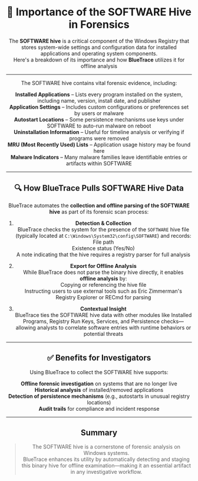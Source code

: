 <div align="center">

# 🔐 Importance of the SOFTWARE Hive in Forensics

The **SOFTWARE hive** is a critical component of the Windows Registry that stores system-wide settings and configuration data for installed applications and operating system components.  
Here's a breakdown of its importance and how **BlueTrace** utilizes it for offline analysis

---

The SOFTWARE hive contains vital forensic evidence, including:

**Installed Applications** – Lists every program installed on the system, including name, version, install date, and publisher  
**Application Settings** – Includes custom configurations or preferences set by users or malware  
**Autostart Locations** – Some persistence mechanisms use keys under SOFTWARE to auto-run malware on reboot  
**Uninstallation Information** – Useful for timeline analysis or verifying if programs were removed  
**MRU (Most Recently Used) Lists** – Application usage history may be found here  
**Malware Indicators** – Many malware families leave identifiable entries or artifacts within SOFTWARE

---

## 🔍 How BlueTrace Pulls SOFTWARE Hive Data

BlueTrace automates the **collection and offline parsing of the SOFTWARE hive** as part of its forensic scan process:

1. **Detection & Collection**  
BlueTrace checks the system for the presence of the `SOFTWARE` hive file (typically located at `C:\Windows\System32\config\SOFTWARE`) and records:  
File path  
Existence status (Yes/No)  
A note indicating that the hive requires a registry parser for full analysis

2. **Export for Offline Analysis**  
While BlueTrace does not parse the binary hive directly, it enables **offline analysis** by:  
Copying or referencing the hive file  
Instructing users to use external tools such as Eric Zimmerman's Registry Explorer or RECmd for parsing

3. **Contextual Insight**  
BlueTrace ties the SOFTWARE hive data with other modules like Installed Programs, Registry Run Keys, Services, and Persistence checks—allowing analysts to correlate software entries with runtime behaviors or potential threats

---

## ✅ Benefits for Investigators

Using BlueTrace to collect the SOFTWARE hive supports:

**Offline forensic investigation** on systems that are no longer live  
**Historical analysis** of installed/removed applications  
**Detection of persistence mechanisms** (e.g., autostarts in unusual registry locations)  
**Audit trails** for compliance and incident response

---

## Summary

> The SOFTWARE hive is a cornerstone of forensic analysis on Windows systems.  
> BlueTrace enhances its utility by automatically detecting and staging this binary hive for offline examination—making it an essential artifact in any investigative workflow.

</div>
